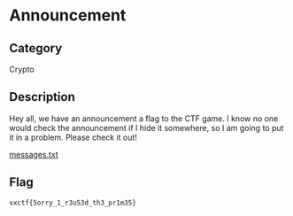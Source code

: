 Announcement
===

## Category

Crypto

## Description

Hey all, we have an announcement a flag to the CTF game.
I know no one would check the announcement if I hide it somewhere, so I am going to put it in a problem. Please check it out!

[messages.txt](public/messages.txt)

## Flag

`vxctf{5orry_1_r3u53d_th3_pr1m35}`

